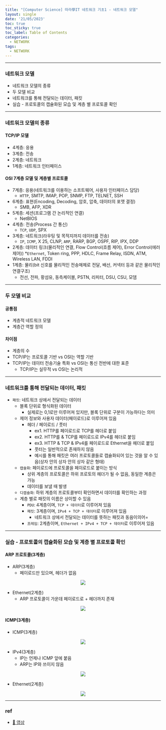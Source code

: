 ```yaml
---
title: "[Computer Science] 따라學IT 네트워크 기초1 - 네트워크 모델"
layout: single
date: '21/05/2023'
toc: true
toc_sticky: true
toc_label: Table of Contents
categories:
  - NETWORK
tags:
  - NETWORK
---
```


---
### 네트워크 모델
* 네트워크 모델의 종류
* 두 모델 비교
* 네트워크를 통해 전달되는 데이터, 패킷
* 실습 - 프로토콜의 캡슐화된 모습 및 계층 별 프로토콜 확인

---
### 네트워크 모델의 종류
#### TCP/IP 모델
* 4계층: 응용
* 3계층: 전송
* 2계층: 네트워크
* 1계층: 네트워크 인터페이스

#### OSI 7계층 모델 및 계층별 프로토콜
* 7계층: 응용(네트워크를 이용하는 소프트웨어, 사용자 인터페이스 담당)
  * `HTTP`, SMTP, IMAP, POP, SNMP, FTP, TELNET, SSH
* 6계층: 표현(Encoding, Decoding, 암호, 압축, 데이터의 포맷 결정)
  * SMB, AFP, XDR
* 5계층: 세션(프로그램 간 논리적인 연결)
  * NetBIOS
* 4계층: 전송(Process 간 통신)
  * `TCP`, `UDP`, SPX
* 3계층: 네트워크(라우팅 및 목적지까지 데이터를 전송)
  * `IP`, `ICMP`, X 25, CLNP, `ARP`, RARP, BGP, OSPF, RIP, IPX, DDP
* 2계층: 데이터 링크(물리적인 연결, Flow Control(흐름 제어), Error Control(에러 제어))
  *`Ethernet`, Token ring, PPP, HDLC, Frame Relay, ISDN, ATM, Wireless LAN, FDDI
* 1계층: 물리(bit 신호를 물리적인 전송매체로 전달, 배선, 커넥터 등과 같은 물리적인 연결구조)
  * 전선, 전파, 황섬유, 동측케이블, PSTN, 리피터, DSU, CSU, 모뎀

---

### 두 모델 비교
#### 공통점
* 계층적 네트워크 모델
* 계층간 역할 정의

#### 차이점
* 계층의 수
* TCP/IP는 프로토콜 기반 vs OSI는 역할 기반
* TCP/IP는 데이터 전송기술 특화 vs OSI는 통신 전반에 대한 표준
  * TCP/IP는 실무적 vs OSI는 논리적

---

### 네트워크를 통해 전달되는 데이터, 패킷
* `패킷`: 네트워크 상에서 전달되는 데이터
  * 블록 단위로 형식화된 데이터
    * 실제로는 0,1로만 이루어져 있지만, 블록 단위로 구분이 가능하다는 의미
  * 제어 정보와 사용자 데이터(페이로드)로 이루어져 있음
    * 헤더 / 페이로드 / 풋터
      * ex1. HTTP를 페이로드로 TCP를 헤더로 붙임
      * ex2. HTTP를 & TCP를 페이로드로 IPv4를 헤더로 붙임
      * ex3. HTTP & TCP & IPv4를 페이로드로 Ethernet을 헤더로 붙임
      * 풋터는 일반적으로 존재하지 않음
      * 예시를 통해 패킷은 여러 프로토콜들로 캡슐화되어 있는 것을 알 수 있음(상자 안의 상자 안의 상자 같은 형태)
  * `캡슐화`: 페이로드에 프로토콜을 페이로드로 붙이는 방식
    * 상위 계층의 프로토콜은 하위 프로토의 헤더가 될 수 없음, 동일한 계층은 가능
    * 데이터를 보낼 때 발생
  * `디캡슐화`: 하위 계층의 프로토콜부터 확인하면서 데이터를 확인하는 과정
  * 계층 별로 패킷의 이름은 상이할 수 있음
    * `PDU`: 4계층이며, `TCP + 데이터`로 이루어져 있음
    * `패킷`: 3계층이며, `IPv4 + TCP + 데이터`로 이루어져 있음
      * 네트워크 상에서 전달되는 데이터를 뜻하는 패킷과 동음이의어=
    * `프레임`: 2계층이며, `Ethernet + IPv4 + TCP + 데이터`로 이루어져 있음

---

### 실습 - 프로토콜의 캡슐화된 모습 및 계층 별 프로토콜 확인
#### ARP 프로토콜(3계층)
* ARP(3계층)
  * 페이로드만 있으며, 헤더가 없음
<p align="center">
    <img src="/img/computer_science/network/wireshark2.png" align="center">
</p>

* Ethernet(2계층)
  * ARP 프로토콜이 가운데 페이로드로 + 헤더까지 존재
<p align="center">
    <img src="/img/computer_science/network/wireshark3.png" align="center">
</p>

#### ICMP(3계층)
* ICMP(3계층)
<p align="center">
    <img src="/img/computer_science/network/wireshark4.png" align="center">
</p>

* IPv4(3계층)
  * IP는 언제나 ICMP 앞에 붙음
  * ARP는 IP와 쓰이지 않음
<p align="center">
    <img src="/img/computer_science/network/wireshark5.png" align="center">
</p>

* Ethernet(2계층)
<p align="center">
    <img src="/img/computer_science/network/wireshark6.png" align="center">
</p>

---

### ref
* [🔗 영상](https://www.youtube.com/watch?v=y9nlT52SAcg&list=PL0d8NnikouEWcF1jJueLdjRIC4HsUlULi&index=4)